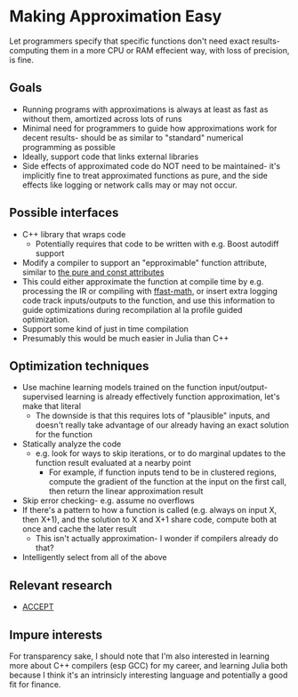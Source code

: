 # Making Approximation Easy
Let programmers specify that specific functions don't need exact results- computing them in a more CPU or RAM effecient way, with loss of precision, is fine.

## Goals
* Running programs with approximations is always at least as fast as without them, amortized across lots of runs
* Minimal need for programmers to guide how approximations work for decent results- should be as similar to "standard" numerical programming as possible
* Ideally, support code that links external libraries
* Side effects of approximated code do NOT need to be maintained- it's implicitly fine to treat approximated functions as pure, and the side effects like logging or network calls may or may not occur.

## Possible interfaces
* C++ library that wraps code
  * Potentially requires that code to be written with e.g. Boost autodiff support
* Modify a compiler to support an "epproximable" function attribute, similar to [the pure and const attributes](https://gcc.gnu.org/onlinedocs/gcc/Common-Function-Attributes.html)
 * This could either approximate the function at compile time by e.g. processing the IR or compiling with [ffast-math](https://gcc.gnu.org/onlinedocs/gcc/Common-Function-Attributes.html), or insert extra logging code track inputs/outputs to the function, and use this information to guide optimizations during recompilation al la profile guided optimization.
* Support some kind of just in time compilation
 * Presumably this would be much easier in Julia than C++

## Optimization techniques
* Use machine learning models trained on the function input/output- supervised learning is already effectively function approximation, let's make that literal
  * The downside is that this requires lots of "plausible" inputs, and doesn't really take advantage of our already having an exact solution for the function
* Statically analyze the code
  * e.g. look for ways to skip iterations, or to do marginal updates to the function result evaluated at a nearby point
    * For example, if function inputs tend to be in clustered regions, compute the gradient of the function at the input on the first call, then return the linear approximation result
* Skip error checking- e.g. assume no overflows
* If there's a pattern to how a function is called (e.g. always on input X, then X+1), and the solution to X and X+1 share code, compute both at once and cache the later result
  * This isn't actually approximation- I wonder if compilers already do that?
* Intelligently select from all of the above

## Relevant research
* [ACCEPT](https://dada.cs.washington.edu/research/tr/2015/01/UW-CSE-15-01-01.pdf)

## Impure interests
For transparency sake, I should note that I'm also interested in learning more about C++ compilers (esp GCC) for my career, and learning Julia both because I think it's an intrinsicly interesting language and potentially a good fit for finance.

